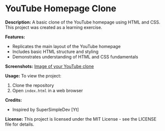 # YouTube Homepage Clone

**Description:**
A basic clone of the YouTube homepage using HTML and CSS. This project was created as a learning exercise.

**Features:**
* Replicates the main layout of the YouTube homepage
* Includes basic HTML structure and styling
* Demonstrates understanding of HTML and CSS fundamentals

**Screenshots:**
[Image of your YouTube clone](Screenshot_20240813_215528.png)


**Usage:**
To view the project:
1. Clone the repository
2. Open `index.html` in a web browser

**Credits:**
* Inspired by SuperSimpleDev [Yt]

**License:**
This project is licensed under the MIT License - see the LICENSE file for details.
